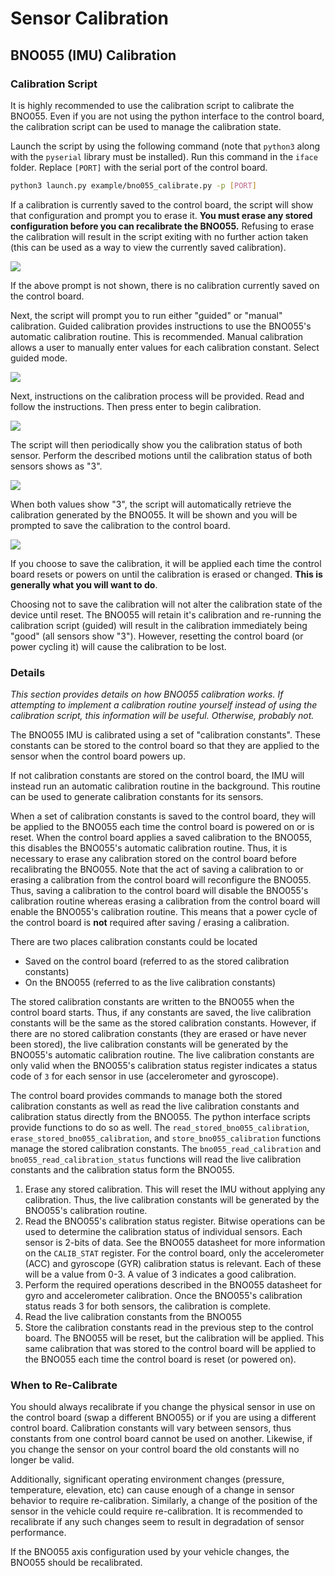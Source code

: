 # Sensor Calibration

## BNO055 (IMU) Calibration

### Calibration Script

It is highly recommended to use the calibration script to calibrate the BNO055. Even if you are not using the python interface to the control board, the calibration script can be used to manage the calibration state.

Launch the script by using the following command (note that `python3` along with the `pyserial` library must be installed). Run this command in the `iface` folder. Replace `[PORT]` with the serial port of the control board.

```sh
python3 launch.py example/bno055_calibrate.py -p [PORT]
```

If a calibration is currently saved to the control board, the script will show that configuration and prompt you to erase it. **You must erase any stored configuration before you can recalibrate the BNO055.** Refusing to erase the calibration will result in the script exiting with no further action taken (this can be used as a way to view the currently saved calibration).

![](./img/bno055_cal_erase.jpg)

If the above prompt is not shown, there is no calibration currently saved on the control board.

Next, the script will prompt you to run either "guided" or "manual" calibration. Guided calibration provides instructions to use the BNO055's automatic calibration routine. This is recommended. Manual calibration allows a user to manually enter values for each calibration constant. Select guided mode.

![](./img/bno055_cal_mode.jpg)

Next, instructions on the calibration process will be provided. Read and follow the instructions. Then press enter to begin calibration.

![](./img/bno055_cal_instructions.jpg)

The script will then periodically show you the calibration status of both sensor. Perform the described motions until the calibration status of both sensors shows as "3".

![](./img/bno055_cal_status.jpg)

When both values show "3", the script will automatically retrieve the calibration generated by the BNO055. It will be shown and you will be prompted to save the calibration to the control board.

![](./img/bno055_cal_save.jpg)

If you choose to save the calibration, it will be applied each time the control board resets or powers on until the calibration is erased or changed. **This is generally what you will want to do**.

Choosing not to save the calibration will not alter the calibration state of the device until reset. The BNO055 will retain it's calibration and re-running the calibration script (guided) will result in the calibration immediately being "good" (all sensors show "3"). However, resetting the control board (or power cycling it) will cause the calibration to be lost.

### Details

*This section provides details on how BNO055 calibration works. If attempting to implement a calibration routine yourself instead of using the calibration script, this information will be useful. Otherwise, probably not.*

The BNO055 IMU is calibrated using a set of "calibration constants". These constants can be stored to the control board so that they are applied to the sensor when the control board powers up.

If not calibration constants are stored on the control board, the IMU will instead run an automatic calibration routine in the background. This routine can be used to generate calibration constants for its sensors.

When a set of calibration constants is saved to the control board, they will be applied to the BNO055 each time the control board is powered on or is reset. When the control board applies a saved calibration to the BNO055, this disables the BNO055's automatic calibration routine. Thus, it is necessary to erase any calibration stored on the control board before recalibrating the BNO055. Note that the act of saving a calibration to or erasing a calibration from the control board will reconfigure the BNO055. Thus, saving a calibration to the control board will disable the BNO055's calibration routine whereas erasing a calibration from the control board will enable the BNO055's calibration routine. This means that a power cycle of the control board is **not** required after saving / erasing a calibration.

There are two places calibration constants could be located

- Saved on the control board (referred to as the stored calibration constants)
- On the BNO055 (referred to as the live calibration constants)

The stored calibration constants are written to the BNO055 when the control board starts. Thus, if any constants are saved, the live calibration constants will be the same as the stored calibration constants. However, if there are no stored calibration constants (they are erased or have never been stored), the live calibration constants will be generated by the BNO055's automatic calibration routine. The live calibration constants are only valid when the BNO055's calibration status register indicates a status code of `3` for each sensor in use (accelerometer and gyroscope).

The control board provides commands to manage both the stored calibration constants as well as read the live calibration constants and calibration status directly from the BNO055. The python interface scripts provide functions to do so as well. The `read_stored_bno055_calibration`, `erase_stored_bno055_calibration`, and `store_bno055_calibration` functions manage the stored calibration constants. The `bno055_read_calibration` and `bno055_read_calibration_status` functions will read the live calibration constants and the calibration status form the BNO055.

1. Erase any stored calibration. This will reset the IMU without applying any calibration. Thus, the live calibration constants will be generated by the BNO055's calibration routine.
2. Read the BNO055's calibration status register. Bitwise operations can be used to determine the calibration status of individual sensors. Each sensor is 2-bits of data. See the BNO055 datasheet for more information on the `CALIB_STAT` register. For the control board, only the accelerometer (ACC) and gyroscope (GYR) calibration status is relevant. Each of these will be a value from 0-3. A value of 3 indicates a good calibration.
3. Perform the required operations described in the BNO055 datasheet for gyro and accelerometer calibration. Once the BNO055's calibration status reads 3 for both sensors, the calibration is complete.
4. Read the live calibration constants from the BNO055
5. Store the calibration constants read in the previous step to the control board. The BNO055 will be reset, but the calibration will be applied. This same calibration that was stored to the control board will be applied to the BNO055 each time the control board is reset (or powered on).


### When to Re-Calibrate

You should always recalibrate if you change the physical sensor in use on the control board (swap a different BNO055) or if you are using a different control board. Calibration constants will vary between sensors, thus constants from one control board cannot be used on another. Likewise, if you change the sensor on your control board the old constants will no longer be valid.

Additionally, significant operating environment changes (pressure, temperature, elevation, etc) can cause enough of a change in sensor behavior to require re-calibration. Similarly, a change of the position of the sensor in the vehicle could require re-calibration. It is recommended to recalibrate if any such changes seem to result in degradation of sensor performance.

If the BNO055 axis configuration used by your vehicle changes, the BNO055 should be recalibrated.
